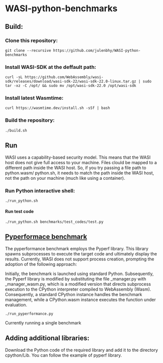 # WASI-python-benchmarks

## Build:

### Clone this repository:

    git clone --recursive https://github.com/julenbhy/WASI-python-benchmarks

### Install WASI-SDK at the deffault path:
    curl -sL https://github.com/WebAssembly/wasi-sdk/releases/download/wasi-sdk-22/wasi-sdk-22.0-linux.tar.gz | sudo tar -xz -C /opt/ && sudo mv /opt/wasi-sdk-22.0 /opt/wasi-sdk

### Install latest Wasmtime:
    curl https://wasmtime.dev/install.sh -sSf | bash


### Build the repository:
    ./build.sh


## Run

WASI uses a capability-based security model. This means that the WASI host does not give full access to your machine. Files clould be mapped to a different path inside the WASI host. So, if you try passing a file path to python.wasm/ python.sh, it needs to match the path inside the WASI host, not the path on your machine (much like using a container).

### Run Python interactive shell:

    ./run_python.sh 

#### Run test code

    ./run_python.sh benchmarks/test_codes/test.py

## [Pyperformace benchmark](https://github.com/python/pyperformance)

The pyperformance benchmark employs the Pyperf library. This library spawns subprocesses to execute the target code and ultimately display the results. Currently, WASI does not support process creation, prompting the adoption of the following approach:

Initially, the benchmark is launched using standard Python. Subsequently, the Pyperf library is modified by substituting the file _manager.py with _manager_wasm.py, which is a modified version that directs subprocess execution to the CPython interpreter compiled to WebAssembly (Wasm). Consequently, a standard CPython instance handles the benchmark management, while a CPython.wasm instance executes the function under evaluation.

    ./run_pyperformance.py

Currently running a single benchmark

## Adding additional libraries:
Download the Python code of the required library and add it to the directory cpython/Lib. You can follow the example of pyperf library.

